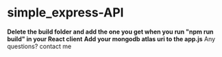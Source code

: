 # simple_express-API
**Delete the build folder and add the one you get when you run "npm run build" in your React client**
**Add your mongodb atlas uri to the app.js**
Any questions? contact me

